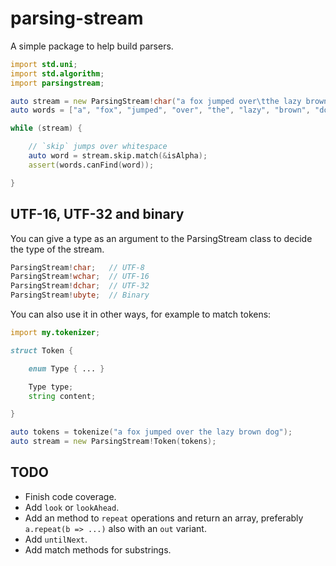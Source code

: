 # parsing-stream

A simple package to help build parsers.

```d
import std.uni;
import std.algorithm;
import parsingstream;

auto stream = new ParsingStream!char("a fox jumped over\tthe lazy brown dog");
auto words = ["a", "fox", "jumped", "over", "the", "lazy", "brown", "dog"];

while (stream) {

    // `skip` jumps over whitespace
    auto word = stream.skip.match(&isAlpha);
    assert(words.canFind(word));

}
```

## UTF-16, UTF-32 and binary

You can give a type as an argument to the ParsingStream class to decide the type of the stream.

```d
ParsingStream!char;   // UTF-8
ParsingStream!wchar;  // UTF-16
ParsingStream!dchar;  // UTF-32
ParsingStream!ubyte;  // Binary
```

You can also use it in other ways, for example to match tokens:

```d
import my.tokenizer;

struct Token {

    enum Type { ... }

    Type type;
    string content;

}

auto tokens = tokenize("a fox jumped over the lazy brown dog");
auto stream = new ParsingStream!Token(tokens);
```

## TODO

* Finish code coverage.
* Add `look` or `lookAhead`.
* Add an method to `repeat` operations and return an array, preferably `a.repeat(b => ...)` also with
  an `out` variant.
* Add `untilNext`.
* Add match methods for substrings.
